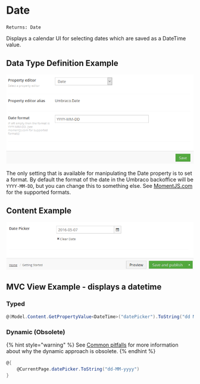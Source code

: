 # Date

`Returns: Date`

Displays a calendar UI for selecting dates which are saved as a DateTime value.

## Data Type Definition Example

![Data Type Definition Example](../built-in-property-editors/images/DateTime-DataType.png)

The only setting that is available for manipulating the Date property is to set a format. By default the format of the date in the Umbraco backoffice will be `YYYY-MM-DD`, but you can change this to something else. See [MomentJS.com](https://momentjs.com/) for the supported formats.

## Content Example

![Content Example](../built-in-property-editors/images/Date-Time-Content.png)

## MVC View Example - displays a datetime

### Typed

```csharp
@(Model.Content.GetPropertyValue<DateTime>("datePicker").ToString("dd MM yyyy"))
```

### Dynamic (Obsolete)

{% hint style="warning" %}
See [Common pitfalls](../../../../reference/common-pitfalls.md) for more information about why the dynamic approach is obsolete.
{% endhint %}

```csharp
@{
    @CurrentPage.datePicker.ToString("dd-MM-yyyy")
}
```
